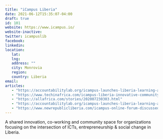 ```yaml
---
title: "iCampus Liberia"
date: 2021-06-12T15:35:07-04:00
draft: true
id: 101
website: https://www.icampus.io/
website-inactive: 
twitter: icampuslib
facebook: 
linkedin: 
location: 
   lat: 
   lng: 
   address: ""
   city: Monrovia
   region: 
   country: Liberia
email: 
articles:
   - "https://accountabilitylab.org/icampus-launches-liberia-learning-awards-2020/"
   - "https://www.techinafrica.com/icampus-liberia-innovative-community-space-change-makers/"
   - "https://allafrica.com/stories/202007230303.html"
   - "https://accountabilitylab.org/icampus-launches-liberia-learning-awards-2020/"
   - "https://www.newrepublicliberia.com/icampus-online-forum-discussed-covid-19s-impact-on-education-sector/"
---
```

A shared innovation, co-working and community space for organizations focusing on the intersection of ICTs, entrepreneurship & social change in Liberia.
